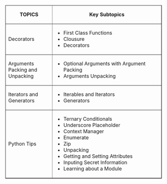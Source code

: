<!DOCTYPE html>
<html>
<body>
    <main>
        <table align="center" cellspacing="0" cellpadding="5" border="1">
            <tbody>
                <thead align="center">
                    <td width="30%">
                        <p><strong>TOPICS</strong></p>
                    </td>
                    <td width="70%"><strong>Key Subtopics<br></strong></td>
                </thead>
                <tr>
                    <td width="30%">Decorators</td>
                    <td width="70%">
                        <ul>
                            <li>First Class Functions</li>
                            <li>Clousure</li>
                            <li>Decorators</li>
                        </ul>
                    </td>
                </tr>
                <tr>
                    <td width="30%">Arguments Packing and Unpacking</td>
                    <td width="70%">
                        <ul>
                            <li>Optional Arguments with Argument Packing</li>
                            <li>Arguments Unpacking</li>
                        </ul>
                    </td>
                </tr>
                <tr>
                    <td width="30%">Iterators and Generators</td>
                    <td width="70%">
                        <ul>
                            <li>Iterables and Iterators</li>
                            <li>Generators</li>
                        </ul>
                    </td>
                </tr>
                <tr>
                    <td width="30%">Python Tips</td>
                    <td width="70%">
                        <ul>
                            <li>Ternary Conditionals</li>
                            <li>Underscore Placeholder</li>
                            <li>Context Manager</li>
                            <li>Enumerate</li>
                            <li>Zip</li>
                            <li>Unpacking</li>
                            <li>Getting and Setting Attributes</li>
                            <li>Inputing Secret Information</li>
                            <li>Learning about a Module</li>
                        </ul>
                    </td>
                </tr>
            </tbody>
        </table>
    </main>
</body>
</html>